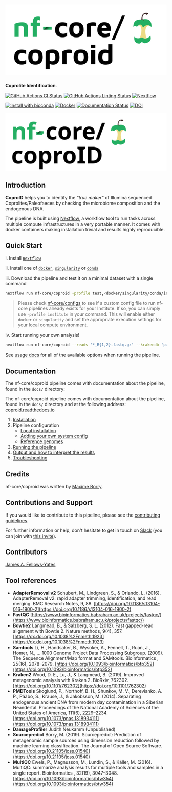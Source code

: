 # ![nf-core/coproid](docs/images/nf-core-coproid_logo.png)

**Coprolite Identification**.

[![GitHub Actions CI Status](https://github.com/nf-core/coproid/workflows/nf-core%20CI/badge.svg)](https://github.com/nf-core/coproid/actions)
[![GitHub Actions Linting Status](https://github.com/nf-core/coproid/workflows/nf-core%20linting/badge.svg)](https://github.com/nf-core/coproid/actions)
[![Nextflow](https://img.shields.io/badge/nextflow-%E2%89%A519.10.0-brightgreen.svg)](https://www.nextflow.io/)

[![install with bioconda](https://img.shields.io/badge/install%20with-bioconda-brightgreen.svg)](http://bioconda.github.io/)
[![Docker](https://img.shields.io/docker/automated/nfcore/coproid.svg)](https://hub.docker.com/r/nfcore/coproid)
[![Documentation Status](https://readthedocs.org/projects/coproid/badge/?version=latest)](https://coproid.readthedocs.io/en/latest/?badge=latest) 
[![DOI](https://zenodo.org/badge/DOI/10.5281/zenodo.2653756.svg)](https://doi.org/10.5281/zenodo.2653756)



![logo_nf_core](assets/img/coproID_nf-core_logo.svg)

## Introduction

**CoproID** helps you to identify the _"true maker"_ of Illumina sequenced Coprolites/Paleofaeces by checking the microbiome composition and the endogenous DNA.

The pipeline is built using [Nextflow](https://www.nextflow.io), a workflow tool to run tasks across multiple compute infrastructures in a very portable manner. It comes with docker containers making installation trivial and results highly reproducible.

## Quick Start

i. Install [`nextflow`](https://nf-co.re/usage/installation)

ii. Install one of [`docker`](https://docs.docker.com/engine/installation/), [`singularity`](https://www.sylabs.io/guides/3.0/user-guide/) or [`conda`](https://conda.io/miniconda.html)

iii. Download the pipeline and test it on a minimal dataset with a single command

```bash
nextflow run nf-core/coproid -profile test,<docker/singularity/conda/institute>
```

> Please check [nf-core/configs](https://github.com/nf-core/configs#documentation) to see if a custom config file to run nf-core pipelines already exists for your Institute. If so, you can simply use `-profile institute` in your command. This will enable either `docker` or `singularity` and set the appropriate execution settings for your local compute environment.

iv. Start running your own analysis!

```bash
nextflow run nf-core/coproid --reads '*_R{1,2}.fastq.gz' --krakendb 'path/to/minikraken_db' -profile docker
```

See [usage docs](docs/usage.md) for all of the available options when running the pipeline.

## Documentation

The nf-core/coproid pipeline comes with documentation about the pipeline, found in the `docs/` directory:

The nf-core/coproid pipeline comes with documentation about the pipeline, found in the `docs/` directory and at the following address: [coproid.readthedocs.io](https://coproid.readthedocs.io)

1.  [Installation](https://nf-co.re/usage/installation)
2.  Pipeline configuration
    -   [Local installation](https://nf-co.re/usage/local_installation)
    -   [Adding your own system config](https://nf-co.re/usage/adding_own_config)
    -   [Reference genomes](https://nf-co.re/usage/reference_genomes)
3.  [Running the pipeline](docs/usage.md)
4.  [Output and how to interpret the results](docs/output.md)
5.  [Troubleshooting](https://nf-co.re/usage/troubleshooting)

## Credits

nf-core/coproid was written by [Maxime Borry](https://github.com/maxibor).

## Contributions and Support

If you would like to contribute to this pipeline, please see the [contributing guidelines](.github/CONTRIBUTING.md).

For further information or help, don't hesitate to get in touch on [Slack](https://nfcore.slack.com/channels/coproid) (you can join with [this invite](https://nf-co.re/join/slack)).

## Contributors

[James A. Fellows-Yates](https://github.com/jfy133)

## Tool references

- **AdapterRemoval v2** Schubert, M., Lindgreen, S., & Orlando, L. (2016). AdapterRemoval v2: rapid adapter trimming, identification, and read merging. BMC Research Notes, 9, 88. [https://doi.org/10.1186/s13104-016-1900-2](https://doi.org/10.1186/s13104-016-1900-2)
- **FastQC** [https://www.bioinformatics.babraham.ac.uk/projects/fastqc/](https://www.bioinformatics.babraham.ac.uk/projects/fastqc/)
- **Bowtie2** Langmead, B., & Salzberg, S. L. (2012). Fast gapped-read alignment with Bowtie 2. Nature methods, 9(4), 357. [https://dx.doi.org/10.1038%2Fnmeth.1923](https://dx.doi.org/10.1038%2Fnmeth.1923)
- **Samtools** Li, H., Handsaker, B., Wysoker, A., Fennell, T., Ruan, J., Homer, N., … 1000 Genome Project Data Processing Subgroup. (2009). The Sequence Alignment/Map format and SAMtools. Bioinformatics , 25(16), 2078–2079. [https://doi.org/10.1093/bioinformatics/btp352](https://doi.org/10.1093/bioinformatics/btp352)
- **Kraken2** Wood, D. E., Lu, J., & Langmead, B. (2019). Improved metagenomic analysis with Kraken 2. BioRxiv, 762302. [https://doi.org/10.1101/762302](https://doi.org/10.1101/762302)
- **PMDTools** Skoglund, P., Northoff, B. H., Shunkov, M. V., Derevianko, A. P., Pääbo, S., Krause, J., & Jakobsson, M. (2014). Separating endogenous ancient DNA from modern day contamination in a Siberian Neandertal. Proceedings of the National Academy of Sciences of the United States of America, 111(6), 2229–2234. [https://doi.org/10.1073/pnas.1318934111](https://doi.org/10.1073/pnas.1318934111)
- **DamageProfiler** Judith Neukamm (Unpublished)
- **Sourcepredict** Borry, M. (2019). Sourcepredict: Prediction of metagenomic sample sources using dimension reduction followed by machine learning classification. The Journal of Open Source Software. [https://doi.org/10.21105/joss.01540](https://doi.org/10.21105/joss.01540)
- **MultiQC** Ewels, P., Magnusson, M., Lundin, S., & Käller, M. (2016). MultiQC: summarize analysis results for multiple tools and samples in a single report. Bioinformatics , 32(19), 3047–3048. [https://doi.org/10.1093/bioinformatics/btw354](https://doi.org/10.1093/bioinformatics/btw354)
